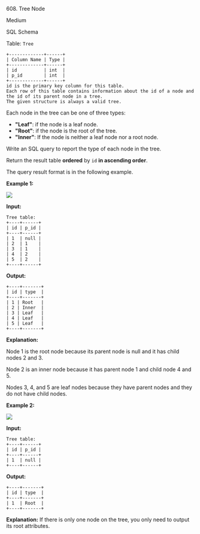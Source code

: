 608\. Tree Node

Medium

SQL Schema

Table: `Tree`

    +-------------+------+
    | Column Name | Type |
    +-------------+------+
    | id          | int  |
    | p_id        | int  |
    +-------------+------+
    id is the primary key column for this table.
    Each row of this table contains information about the id of a node and the id of its parent node in a tree.
    The given structure is always a valid tree. 

Each node in the tree can be one of three types:

*   **"Leaf"**: if the node is a leaf node.
*   **"Root"**: if the node is the root of the tree.
*   **"Inner"**: If the node is neither a leaf node nor a root node.

Write an SQL query to report the type of each node in the tree.

Return the result table **ordered** by `id` **in ascending order**.

The query result format is in the following example.

**Example 1:**

![](https://assets.leetcode.com/uploads/2021/10/22/tree1.jpg)

**Input:**

    Tree table:
    +----+------+
    | id | p_id |
    +----+------+
    | 1  | null |
    | 2  | 1    |
    | 3  | 1    |
    | 4  | 2    |
    | 5  | 2    |
    +----+------+

**Output:**

    +----+-------+
    | id | type  |
    +----+-------+
    | 1 | Root   |
    | 2 | Inner  |
    | 3 | Leaf   |
    | 4 | Leaf   |
    | 5 | Leaf   |
    +----+-------+

**Explanation:**

Node 1 is the root node because its parent node is null and it has child nodes 2 and 3.

Node 2 is an inner node because it has parent node 1 and child node 4 and 5.

Nodes 3, 4, and 5 are leaf nodes because they have parent nodes and they do not have child nodes. 

**Example 2:**

![](https://assets.leetcode.com/uploads/2021/10/22/tree2.jpg)

**Input:**

    Tree table:
    +----+------+
    | id | p_id |
    +----+------+
    | 1  | null |
    +----+------+

**Output:**

    +----+-------+
    | id | type  |
    +----+-------+
    | 1  | Root  |
    +----+-------+

**Explanation:** If there is only one node on the tree, you only need to output its root attributes. 